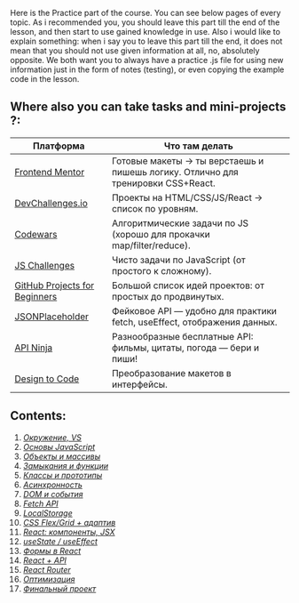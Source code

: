 Here is the Practice part of the course. You can see below pages of every topic. As i recommended you, you should leave this part till the end of the lesson, and then start to use gained knowledge in use. 
Also i would like to explain something: when i say you to leave this part till the end, it does not mean that you should not use given information at all, no, absolutely opposite. We both want you to always have a practice .js file for using new information just in the form of notes (testing), or even copying the example code in the lesson.


## **Where also you can take tasks and mini-projects ?:**

| Платформа                                                                 | Что там делать                                                                   |
| ------------------------------------------------------------------------- | -------------------------------------------------------------------------------- |
| [Frontend Mentor](https://www.frontendmentor.io/challenges)               | Готовые макеты → ты верстаешь и пишешь логику. Отлично для тренировки CSS+React. |
| [DevChallenges.io](https://devchallenges.io/)                             | Проекты на HTML/CSS/JS/React → список по уровням.                                |
| [Codewars](https://www.codewars.com/)                                     | Алгоритмические задачи по JS (хорошо для прокачки map/filter/reduce).            |
| [JS Challenges](https://jschallenger.com/)                                | Чисто задачи по JavaScript (от простого к сложному).                             |
| [GitHub Projects for Beginners](https://github.com/florinpop17/app-ideas) | Большой список идей проектов: от простых до продвинутых.                         |
| [JSONPlaceholder](https://jsonplaceholder.typicode.com/)                  | Фейковое API — удобно для практики fetch, useEffect, отображения данных.         |
| [API Ninja](https://api-ninjas.com/)                                      | Разнообразные бесплатные API: фильмы, цитаты, погода — бери и пиши!              |
| [Design to Code](https://www.frontloops.io/)                              | Преобразование макетов в интерфейсы.                                             |


## **Contents**:

1. [*Окружение, VS*](Lesson%20No.1%20(Practice).md)
2. [*Основы JavaScript*](Lesson%20No.2%20(Practice).md)
3. [*Объекты и массивы*](Lesson%20No.3%20(Practice).md)
4. [*Замыкания и функции*](Lesson%20No.4%20(Practice).md)
5. [*Классы и прототипы*](Lesson%20No.5%20(Practice).md)
6. [*Асинхронность*](Lesson%20No.6%20(Practice).md)
7. [*DOM и события*](Lesson%20No.7%20(Practice).md)
8. [*Fetch API*](Lesson%20No.8%20(Practice).md)
9. [*LocalStorage*](Lesson%20No.9%20(Practice).md)
10. [*CSS Flex/Grid + адаптив*](Lesson%20No.10%20(Practice).md)
11. [*React: компоненты, JSX*](Lesson%20No.11%20(Practice).md)
12. [*useState / useEffect*](Lesson%20No.12%20(Practice).md)
13. [*Формы в React*](Lesson%20No.13%20(Practice).md)
14. [*React + API*](Lesson%20No.14%20(Practice).md)
15. [*React Router*](Lesson%20No.15%20(Practice).md)
16. [*Оптимизация*](Lesson%20No.16%20(Practice).md)
17. [*Финальный проект*](Lesson%20No.17%20(Practice).md)